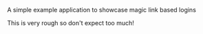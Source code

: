 A simple example application to showcase magic link based logins

This is very rough so don't expect too much!

